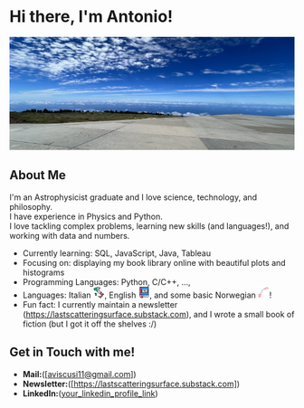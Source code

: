 # Hi there, I'm Antonio! 
<img src="https://github.com/anvi-git/anvi-git/blob/main/wallpaper_github.jpeg" alt="Banner" width="800" height="200">

## About Me 

I'm an Astrophysicist graduate and I love science, technology, and philosophy.  
I have experience in Physics and Python.  
I love tackling complex problems, learning new skills (and languages!), and working with data and numbers.

- Currently learning: SQL, JavaScript, Java, Tableau
- Focusing on: displaying my book library online with beautiful plots and histograms
- Programming Languages: Python, C/C++, ...,
- Languages: Italian <img src="https://github.com/anvi-git/anvi-git/blob/main/stickers/italy_sticker.png" alt="Sticker" width="20" height="20" />,
             English <img src="https://github.com/anvi-git/anvi-git/blob/main/stickers/eng_sticker.png" alt="Sticker" width="20" height="20" />,
and some basic Norwegian <img src="https://github.com/anvi-git/anvi-git/blob/main/stickers/norwegian_sticker.png" alt="Sticker" width="20" height="20" />!
- Fun fact: I currently maintain a newsletter (https://lastscatteringsurface.substack.com), and I wrote a small book of fiction (but I got it off the shelves :/)

## Get in Touch with me! 
- **Mail:**([aviscusi11@gmail.com])
- **Newsletter:**([https://lastscatteringsurface.substack.com])
- **LinkedIn:**([your_linkedin_profile_link](https://www.linkedin.com/in/antonio-viscusi/))


